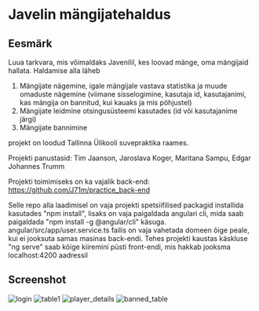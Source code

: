 # Javelin mängijatehaldus


## Eesmärk

Luua tarkvara, mis võimaldaks Javenilil, kes loovad mänge, oma mängijaid hallata. Haldamise alla läheb 
1) Mängijate nägemine, igale mängijale vastava statistika ja muude omaduste nägemine (viimane sisselogimine, kasutaja id, kasutajanimi, kas mängija on bannitud, kui kauaks ja mis põhjustel)
2) Mängijate leidmine otsingusüsteemi kasutades (id või kasutajanime järgi)
3) Mängijate bannimine

projekt on loodud Tallinna Ülikooli suvepraktika raames.

Projekti panustasid:
Tim Jaanson, Jaroslava Koger, Maritana Sampu, Edgar Johannes Trumm

Projekti toimimiseks on ka vajalik back-end: https://github.com/J71m/practice_back-end

Selle repo alla laadimisel on vaja projekti spetsiifilised packagid installida kasutades "npm install", lisaks on vaja paigaldada angulari cli, mida saab paigaldada "npm install -g @angular/cli" käsuga. 
angular/src/app/user.service.ts failis on vaja vahetada domeen õige peale, kui ei jooksuta samas masinas back-endi.
Tehes projekti kaustas käskluse "ng serve" saab kõige kiiremini püsti front-endi, mis hakkab jooksma localhost:4200 aadressil

## Screenshot
![login](https://raw.githubusercontent.com/J71m/practice_front-end/master/login.JPG)
![table1](https://raw.githubusercontent.com/J71m/practice_front-end/master/table1.JPG)
![player_details](https://raw.githubusercontent.com/J71m/practice_front-end/master/player_detail.JPG)
![banned_table](https://raw.githubusercontent.com/J71m/practice_front-end/master/banned_table.JPG)
